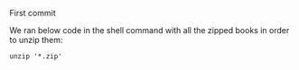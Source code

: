 First commit


We ran below code in the shell command with all the zipped books in order to unzip them:

    unzip '*.zip'



